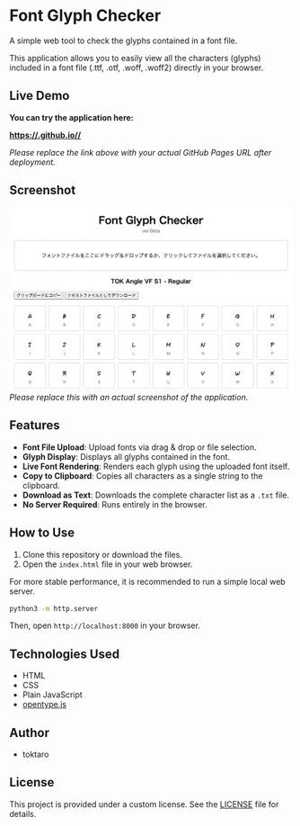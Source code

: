 # Font Glyph Checker

A simple web tool to check the glyphs contained in a font file.

This application allows you to easily view all the characters (glyphs) included in a font file (.ttf, .otf, .woff, .woff2) directly in your browser.

## Live Demo

**You can try the application here:**

**[https://<your-github-username>.github.io/<your-repository-name>/](https://<your-github-username>.github.io/<your-repository-name>/)**

*Please replace the link above with your actual GitHub Pages URL after deployment.*

## Screenshot

![App Screenshot](./screenshot.png)
*Please replace this with an actual screenshot of the application.*

## Features

- **Font File Upload**: Upload fonts via drag & drop or file selection.
- **Glyph Display**: Displays all glyphs contained in the font.
- **Live Font Rendering**: Renders each glyph using the uploaded font itself.
- **Copy to Clipboard**: Copies all characters as a single string to the clipboard.
- **Download as Text**: Downloads the complete character list as a `.txt` file.
- **No Server Required**: Runs entirely in the browser.

## How to Use

1.  Clone this repository or download the files.
2.  Open the `index.html` file in your web browser.

For more stable performance, it is recommended to run a simple local web server.
```bash
python3 -m http.server
```
Then, open `http://localhost:8000` in your browser.

## Technologies Used

- HTML
- CSS
- Plain JavaScript
- [opentype.js](https://github.com/opentypejs/opentype.js)

## Author

- toktaro

## License

This project is provided under a custom license. See the [LICENSE](LICENSE) file for details.
